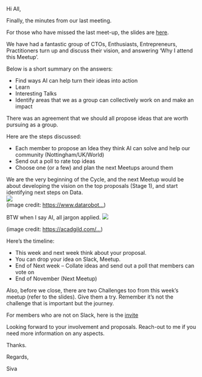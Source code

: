 
Hi All,

Finally, the minutes from our last meeting.

For those who have missed the last meet-up, the slides are [here](https://lazymindz.github.io/nottsai-workshop-nov62018/index.slides.html#/).

We have had a fantastic group of CTOs, Enthusiasts, Entrepreneurs, Practitioners turn up and discuss their vision, and answering &lsquo;Why I attend this Meetup&rsquo;.

Below is a short summary on the answers:

- Find ways AI can help turn their ideas into action
- Learn
- Interesting Talks
- Identify areas that we as a group can collectively work on and make an impact

There was an agreement that we should all propose ideas that are worth pursuing as a group.  

Here are the steps discussed:

- Each member to propose an Idea they think AI can solve and help our community (Nottingham/UK/World)
- Send out a poll to rate top ideas
- Choose one (or a few) and plan the next Meetups around them

We are the very beginning of the Cycle, and the next Meetup would be about developing the vision on the top proposals (Stage 1), and start identifying next steps on Data.  
![](https://3gp10c1vpy442j63me73gy3s-wpengine.netdna-ssl.com/wp-content/uploads/2018/03/Screen-Shot-2018-03-22-at-10.41.30-AM-1024x579.png)  
(image credit:&nbsp;https://www.datarobot...­)

BTW when I say AI, all jargon applied.
![](https://s3.amazonaws.com/acadgildsite/wordpress_images/bigdatadeveloper/Devil+Is+in+the+Detail+Data+Science%2C+Artificial+Learning%2C+Machine+Learning%2C+and+Deep+Learning/9-img9.png)

(image credit:&nbsp;https://acadgild.com/...­)

Here&rsquo;s the timeline:

- This week and next week think about your proposal. 
- You can drop your idea on Slack, Meetup.
- End of Next week &ndash; Collate ideas and send out a poll that members can vote on
- End of November (Next Meetup)

Also, before we close, there are two Challenges too from this week&rsquo;s meetup (refer to the slides). Give them a try. Remember it&rsquo;s not the challenge that is important but the journey.

For members who are not on Slack, here is the [invite](https://join.slack.com/t/nottsai/shared_invite/enQtMzcxODg1OTA2NTEzLTkzZjFkNDViMDczYmU2NmIyMmM0MjZkNDc1NTMyNzk5MjhhODNlNDk1YzJiYTVmYzYyYWM3OTdlNzBmNmFmMTY)

Looking forward to your involvement and proposals. Reach-out to me if you need more information on any aspects.

Thanks.

Regards,

Siva